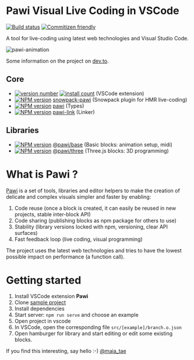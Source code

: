 # Pawi Visual Live Coding in VSCode

[![Build status][travis-image]][travis-url]
[![Commitizen friendly][commitizen-image]][commitizen-url]

A tool for live-coding using latest web technologies and Visual Studio Code.

![pawi-animation][animation-url]

Some information on the project on [dev.to][article-url].

[travis-image]: https://img.shields.io/travis/pawijs/pawi.svg?style=flat
[travis-url]: https://travis-ci.com/pawijs/pawi
[commitizen-image]: https://img.shields.io/badge/commitizen-friendly-brightgreen.svg?style=flat
[commitizen-url]: http://commitizen.github.io/cz-cli/
[build-url]: https://github.com/tuist-org/tuist/tree/next/packages/@tuist/build
[build-image]: https://img.shields.io/npm/v/@tuist/build.svg?style=flat
[build-npm]: https://npmjs.org/package/@tuist/build
[article-url]: https://dev.to/maia_tae/visual-live-coding-proof-of-concept-1o7l
[animation-url]: https://user-images.githubusercontent.com/79422935/110322560-2e879380-8078-11eb-97d1-bb8e02bbf9fc.gif

## Core

- [![version number][vscode-version]][vscode-url] [![install count][vscode-count]][vscode-count-url]
  (VSCode extension)
- [![NPM version][snow-image]][snow-npm] [snowpack-pawi][snow-url]
  (Snowpack plugin for HMR live-coding)
- [![NPM version][pawi-image]][pawi-npm] [pawi][pawi-url]
  (Types)
- [![NPM version][pawi-link-image]][pawi-link-npm] [pawi-link][pawi-link-url]
  (Linker)

## Libraries

- [![NPM version][base-image]][base-npm] [@pawi/base][base-url]
  (Basic blocks: animation setup, midi)
- [![NPM version][three-image]][three-npm] [@pawi/three][three-url]
  (Three.js blocks: 3D programming)

# What is Pawi ?

[Pawi](http://pawijs.org/) is a set of tools, libraries and editor helpers
to make the creation of delicate and complex visuals simpler and faster by
enabling:

1. Code reuse (once a block is created, it can easily be reused in new projects, stable inter-block API)
2. Code sharing (publishing blocks as npm package for others to use)
3. Stability (library versions locked with npm, versioning, clear API surfaces)
4. Fast feedback loop (live coding, visual programming)

The project uses the latest web technologies and tries to have the lowest possible
impact on performance (a function call).

[vscode-version]: https://vsmarketplacebadge.apphb.com/version-short/pawijs.vscode-pawi.svg
[vscode-url]: https://marketplace.visualstudio.com/items?itemName=pawijs.vscode-pawi
[vscode-count]: https://vsmarketplacebadge.apphb.com/installs-short/pawijs.vscode-pawi.svg
[vscode-count-url]: https://marketplace.visualstudio.com/items?itemName=pawijs.vscode-pawi
[snow-url]: https://github.com/pawijs/pawi/tree/next/packages/snowpack-pawi
[snow-image]: https://img.shields.io/npm/v/snowpack-pawi.svg?style=flat
[snow-npm]: https://npmjs.org/package/snowpack-pawi
[pawi-url]: https://github.com/pawijs/pawi/tree/next/packages/pawi
[pawi-image]: https://img.shields.io/npm/v/pawi.svg?style=flat
[pawi-npm]: https://npmjs.org/package/pawi
[pawi-link-url]: https://github.com/pawijs/pawi/tree/next/packages/pawi-link
[pawi-link-image]: https://img.shields.io/npm/v/pawi-link.svg?style=flat
[pawi-link-npm]: https://npmjs.org/package/pawi-link
[base-url]: https://github.com/pawijs/pawi/tree/next/packages/@pawi/base
[base-image]: https://img.shields.io/npm/v/@pawi/base.svg?style=flat
[base-npm]: https://npmjs.org/package/@pawi/base
[three-url]: https://github.com/pawijs/pawi/tree/next/packages/@pawi/three
[three-image]: https://img.shields.io/npm/v/@pawi/three.svg?style=flat
[three-npm]: https://npmjs.org/package/@pawi/three

# Getting started

1. Install VSCode extension **Pawi**
2. Clone [sample project][sample-url]
3. Install dependencies
4. Start server: `npm run serve` and choose an example
5. Open project in vscode
6. In VSCode, open the corresponding file `src/[example]/branch.o.json`
7. Open hamburger for library and start editing or edit some existing blocks.

If you find this interesting, say hello :-) [@maia_tae][twitter-url]

[sample-url]: https://github.com/pawijs/sample-project
[twitter-url]: https://twitter.com/maia_tae
